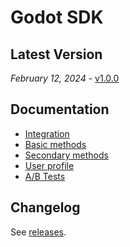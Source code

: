 # Godot SDK

## Latest Version

_February 12, 2024_ - [v1.0.0](https://github.com/devtodev-analytics/Godot-sdk/releases/latest)

## Documentation

* [Integration](https://docs.devtodev.com/integration/integration-of-sdk-v2/sdk-integration/godot-engine)
* [Basic methods](https://docs.devtodev.com/integration/integration-of-sdk-v2/setting-up-events/basic-methods)
* [Secondary methods](https://docs.devtodev.com/integration/integration-of-sdk-v2/setting-up-events/secondary-methods)
* [User profile](https://docs.devtodev.com/integration/integration-of-sdk-v2/setting-up-events/user-profile)
* [A/B Tests](https://docs.devtodev.com/integration/integration-of-sdk-v2/a-b-testing)

## Changelog

See [releases](https://github.com/devtodev-analytics/Godot-sdk/releases).
